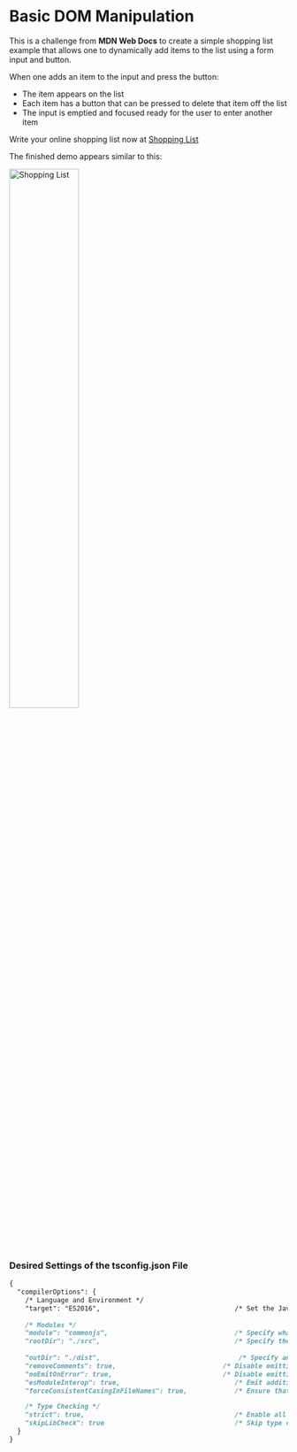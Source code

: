 # Basic DOM Manipulation
This is a challenge from **MDN Web Docs** to create a simple shopping list example that allows one to dynamically add items to the list using a form input and button. 

When one adds an item to the input and press the button:
* The item appears on the list
* Each item has a button that can be pressed to delete that item off the list
* The input is emptied and focused ready for the user to enter another item

Write your online shopping list now at [Shopping List](https://splendorous-fenglisu-dbaf88.netlify.app "Online Shopping List")

The finished demo appears similar to this: 

<img width="50%" alt="Shopping List " src="https://user-images.githubusercontent.com/83452606/180938091-0c54b25a-7c4d-45b4-998f-8d16e778c121.png">

### Desired Settings of the tsconfig.json File
```md
{
  "compilerOptions": {
    /* Language and Environment */
    "target": "ES2016",                                  /* Set the JavaScript language version for emitted JavaScript and include compatible library
    
    /* Modules */
    "module": "commonjs",                                /* Specify what module code is generated. */
    "rootDir": "./src",                                  /* Specify the root folder within your source files. */
    
    "outDir": "./dist",                                   /* Specify an output folder for all emitted files. */
    "removeComments": true,                           /* Disable emitting comments. */
    "noEmitOnError": true,                            /* Disable emitting files if any type checking errors are reported. */
    "esModuleInterop": true,                             /* Emit additional JavaScript to ease support for importing CommonJS modules. This enables 'allowSyntheticDefaultImports' for type compatibility. */
    "forceConsistentCasingInFileNames": true,            /* Ensure that casing is correct in imports. */

    /* Type Checking */
    "strict": true,                                      /* Enable all strict type-checking options. */
    "skipLibCheck": true                                 /* Skip type checking all .d.ts files. */
  }
}

```


